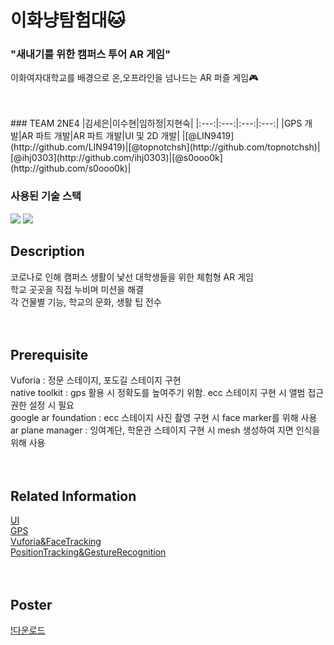 # 이화냥탐험대🐱
### "새내기를 위한 캠퍼스 투어 AR 게임"  <br>
이화여자대학교를 배경으로 온,오프라인을 넘나드는 AR 퍼즐 게임🎮

<br>
<br>
### TEAM 2NE4 
|김세은|이수현|임하정|지현숙|
|:---:|:---:|:---:|:---:|
|GPS 개발|AR 파트 개발|AR 파트 개발|UI 및 2D 개발|
|[@LIN9419](http://github.com/LIN9419)|[@topnotchsh](http://github.com/topnotchsh)|[@ihj0303](http://github.com/ihj0303)|[@s0ooo0k](http://github.com/s0ooo0k)|
<br>

### 사용된 기술 스택
<img src="https://img.shields.io/badge/unity-%23000000.svg?style=for-the-badge&logo=unity&logoColor=white"/> <img src="https://img.shields.io/badge/c%23-%23239120.svg?style=for-the-badge&logo=c-sharp&logoColor=white"/>


## Description
코로나로 인해 캠퍼스 생활이 낯선 대학생들을 위한 체험형 AR 게임  
학교 곳곳을 직접 누비며 미션을 해결  
각 건물별 기능, 학교의 문화, 생활 팁 전수<br><br><br>


## Prerequisite
Vuforia : 정문 스테이지, 포도길 스테이지 구현  
native toolkit : gps 활용 시 정확도를 높여주기 위함. ecc 스테이지 구현 시 앨범 접근 권한 설정 시 필요  
google ar foundation : ecc 스테이지 사진 촬영 구현 시 face marker를 위해 사용  
ar plane manager : 잉여계단, 학문관 스테이지 구현 시 mesh 생성하여 지면 인식을 위해 사용<br><br><br>

## Related Information
[UI](https://blog.naver.com/diveintheblue/222736311664)  
[GPS](https://velog.io/@lyn9419/AR게임-이화냥-탐험대개요)  
[Vuforia&FaceTracking](https://ihj0303.tistory.com/5)  
[PositionTracking&GestureRecognition](https://velog.io/@topnotchsh/유니티로-AR-게임-만들기)<br><br><br>

## Poster
[!다운로드](https://user-images.githubusercontent.com/61587396/170558732-5a2f6b03-962b-4355-a1f4-bbe5228446cb.jpg)
